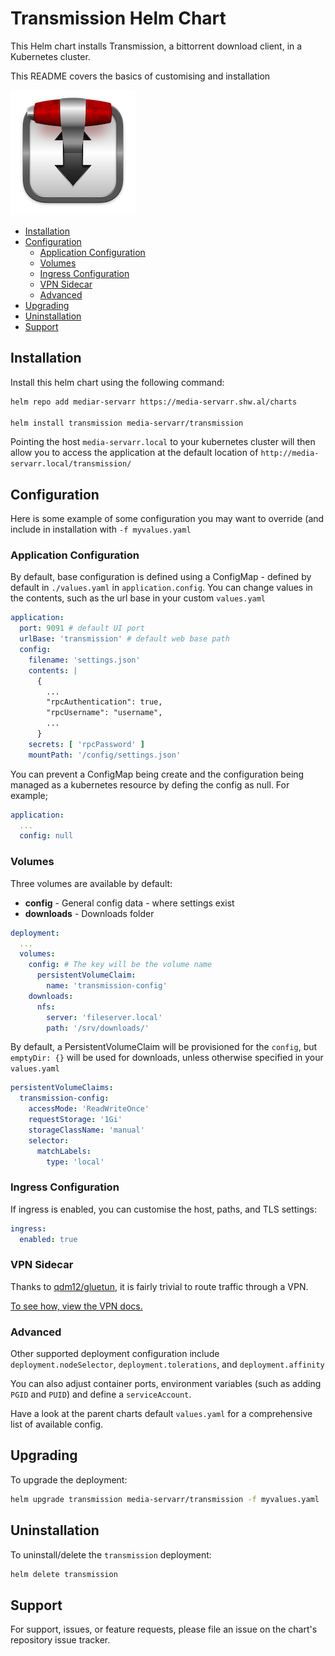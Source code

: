 # Transmission Helm Chart

This Helm chart installs Transmission, a bittorrent download client, in a Kubernetes cluster.

This README covers the basics of customising and installation

![Transmission](./icon.png)

<!-- vim-md-toc format=bullets ignore=^TODO$ -->
* [Installation](#installation)
* [Configuration](#configuration)
  * [Application Configuration](#application-configuration)
  * [Volumes](#volumes)
  * [Ingress Configuration](#ingress-configuration)
  * [VPN Sidecar](#vpn-sidecar)
  * [Advanced](#advanced)
* [Upgrading](#upgrading)
* [Uninstallation](#uninstallation)
* [Support](#support)
<!-- vim-md-toc END -->

## Installation

Install this helm chart using the following command:

```bash
helm repo add mediar-servarr https://media-servarr.shw.al/charts

helm install transmission media-servarr/transmission
```

Pointing the host `media-servarr.local` to your kubernetes cluster will then allow you to access the application at the default location of `http://media-servarr.local/transmission/`

## Configuration

Here is some example of some configuration you may want to override (and include in installation with `-f myvalues.yaml`

### Application Configuration

By default, base configuration is defined using a ConfigMap - defined by default in `./values.yaml` in `application.config`. You can change values in the contents, such as the url base in your custom `values.yaml`

```yaml
application:
  port: 9091 # default UI port
  urlBase: 'transmission' # default web base path
  config:
    filename: 'settings.json'
    contents: |
      {
        ...
        "rpcAuthentication": true,
        "rpcUsername": "username",
        ...
      }
    secrets: [ 'rpcPassword' ]
    mountPath: '/config/settings.json'
```

You can prevent a ConfigMap being create and the configuration being managed as a kubernetes resource by defing the config as null. For example;

```yaml
application:
  ...
  config: null
```

### Volumes

Three volumes are available by default:

- **config** - General config data - where settings exist
- **downloads** - Downloads folder

```yaml
deployment:
  ...
  volumes:
    config: # The key will be the volume name
      persistentVolumeClaim:
        name: 'transmission-config'
    downloads:
      nfs:
        server: 'fileserver.local'
        path: '/srv/downloads/'
```

By default, a PersistentVolumeClaim will be provisioned for the `config`, but `emptyDir: {}` will be used for downloads, unless otherwise specified in your `values.yaml`

```yaml
persistentVolumeClaims:
  transmission-config:
    accessMode: 'ReadWriteOnce'
    requestStorage: '1Gi'
    storageClassName: 'manual'
    selector:
      matchLabels:
        type: 'local'
```

### Ingress Configuration

If ingress is enabled, you can customise the host, paths, and TLS settings:

```yaml
ingress:
  enabled: true
```

### VPN Sidecar

Thanks to [qdm12/gluetun](https://github.com/qdm12/gluetun), it is fairly trivial to route traffic through a VPN.

[To see how, view the VPN docs.](./docs/vpn.md)

### Advanced

Other supported deployment configuration include `deployment.nodeSelector`, `deployment.tolerations`, and `deployment.affinity`

You can also adjust container ports, environment variables (such as adding `PGID` and `PUID`) and define a `serviceAccount`.

Have a look at the parent charts default `values.yaml` for a comprehensive list of available config.

## Upgrading

To upgrade the deployment:

```bash
helm upgrade transmission media-servarr/transmission -f myvalues.yaml
```

## Uninstallation

To uninstall/delete the `transmission` deployment:

```bash
helm delete transmission
```

## Support

For support, issues, or feature requests, please file an issue on the chart's repository issue tracker.
